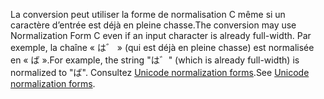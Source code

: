 <span data-ttu-id="986c0-101">La conversion peut utiliser la forme de normalisation C même si un caractère d’entrée est déjà en pleine chasse.</span><span class="sxs-lookup"><span data-stu-id="986c0-101">The conversion may use Normalization Form C even if an input character is already full-width.</span></span> <span data-ttu-id="986c0-102">Par exemple, la chaîne « は゛ » (qui est déjà en pleine chasse) est normalisée en « ば ».</span><span class="sxs-lookup"><span data-stu-id="986c0-102">For example, the string "は゛" (which is already full-width) is normalized to "ば".</span></span> <span data-ttu-id="986c0-103">Consultez [Unicode normalization forms](http://unicode.org/reports/tr15).</span><span class="sxs-lookup"><span data-stu-id="986c0-103">See [Unicode normalization forms](http://unicode.org/reports/tr15).</span></span>